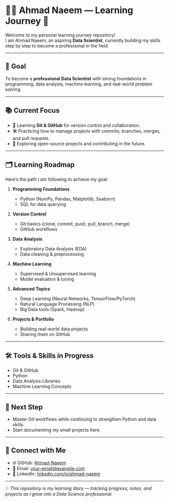 # 👨‍💻 Ahmad Naeem — Learning Journey 🚀  

Welcome to my personal learning journey repository!  
I am Ahmad Naeem, an aspiring **Data Scientist**, currently building my skills step by step to become a professional in the field.  

---

## 🎯 Goal  
To become a **professional Data Scientist** with strong foundations in programming, data analysis, machine learning, and real-world problem solving.  

---

## 📚 Current Focus  
- 📖 Learning **Git & GitHub** for version control and collaboration.  
- 🛠️ Practicing how to manage projects with commits, branches, merges, and pull requests.  
- 🌱 Exploring open-source projects and contributing in the future.  

---

## 🗂️ Learning Roadmap  
Here’s the path I am following to achieve my goal:  

1. **Programming Foundations**  
   - Python (NumPy, Pandas, Matplotlib, Seaborn)  
   - SQL for data querying  

2. **Version Control**  
   - Git basics (clone, commit, push, pull, branch, merge)  
   - GitHub workflows  

3. **Data Analysis**  
   - Exploratory Data Analysis (EDA)  
   - Data cleaning & preprocessing  

4. **Machine Learning**  
   - Supervised & Unsupervised learning  
   - Model evaluation & tuning  

5. **Advanced Topics**  
   - Deep Learning (Neural Networks, TensorFlow/PyTorch)  
   - Natural Language Processing (NLP)  
   - Big Data tools (Spark, Hadoop)  

6. **Projects & Portfolio**  
   - Building real-world data projects  
   - Sharing them on GitHub  

---

## 🛠️ Tools & Skills in Progress  
- Git & GitHub  
- Python  
- Data Analysis Libraries  
- Machine Learning Concepts  

---

## 📌 Next Step  
- Master Git workflows while continuing to strengthen Python and data skills.  
- Start documenting my small projects here.  

---

## 🤝 Connect with Me  
- 🌐 GitHub: [Ahmad-Naeem](#)  
- 📧 Email: your-email@example.com  
- 💼 LinkedIn: [linkedin.com/in/ahmad-naeem](#)  

---

✨ *This repository is my learning diary — tracking progress, notes, and projects as I grow into a Data Science professional.*  
